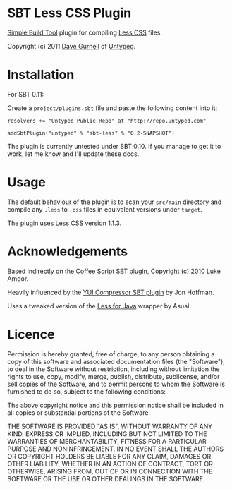 SBT Less CSS Plugin
===================

[Simple Build Tool] plugin for compiling [Less CSS] files.

Copyright (c) 2011 [Dave Gurnell] of [Untyped].

[Simple Build Tool]: http://simple-build-tool.googlecode.com
[Less CSS]: http://lesscss.org
[Dave Gurnell]: http://boxandarrow.com
[Untyped]: http://untyped.com

Installation
============

For SBT 0.11:

Create a `project/plugins.sbt` file and paste the following content into it:

    resolvers += "Untyped Public Repo" at "http://repo.untyped.com"
    
    addSbtPlugin("untyped" % "sbt-less" % "0.2-SNAPSHOT")

The plugin is currently untested under SBT 0.10. If you manage to get it to work,
let me know and I'll update these docs.

Usage
=====

The default behaviour of the plugin is to scan your `src/main` directory and
compile any `.less` to `.css` files in equivalent versions under `target`.

The plugin uses Less CSS version 1.1.3.

Acknowledgements
================

Based indirectly on the [Coffee Script SBT plugin], Copyright (c) 2010 Luke Amdor.

Heavily influenced by the [YUI Compressor SBT plugin] by Jon Hoffman.

Uses a tweaked version of the [Less for Java] wrapper by Asual.

[Coffee Script SBT plugin]: https://github.com/rubbish/coffee-script-sbt-plugin
[YUI Compressor SBT plugin]: https://github.com/hoffrocket/sbt-yui
[Less for Java]: http://www.asual.com/lesscss/

Licence
=======

Permission is hereby granted, free of charge, to any person obtaining a copy
of this software and associated documentation files (the "Software"), to deal
in the Software without restriction, including without limitation the rights
to use, copy, modify, merge, publish, distribute, sublicense, and/or sell
copies of the Software, and to permit persons to whom the Software is
furnished to do so, subject to the following conditions:

The above copyright notice and this permission notice shall be included in
all copies or substantial portions of the Software.

THE SOFTWARE IS PROVIDED "AS IS", WITHOUT WARRANTY OF ANY KIND, EXPRESS OR
IMPLIED, INCLUDING BUT NOT LIMITED TO THE WARRANTIES OF MERCHANTABILITY,
FITNESS FOR A PARTICULAR PURPOSE AND NONINFRINGEMENT. IN NO EVENT SHALL THE
AUTHORS OR COPYRIGHT HOLDERS BE LIABLE FOR ANY CLAIM, DAMAGES OR OTHER
LIABILITY, WHETHER IN AN ACTION OF CONTRACT, TORT OR OTHERWISE, ARISING FROM,
OUT OF OR IN CONNECTION WITH THE SOFTWARE OR THE USE OR OTHER DEALINGS IN
THE SOFTWARE.
